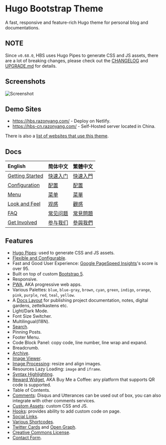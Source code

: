 # Hugo Bootstrap Theme

A fast, responsive and feature-rich Hugo theme for personal blog and documentations.

## NOTE

Since `v0.68.0`, HBS uses Hugo Pipes to generate CSS and JS assets, there are a lot of breaking changes, please check out the [CHANGELOG](CHANGELOG.md) and [UPGRADE.md](UPGRADE.md) for details.

## Screenshots

![Screenshot](https://raw.githubusercontent.com/razonyang/hugo-theme-bootstrap/master/images/screenshot.png)

## Demo Sites

- https://hbs.razonyang.com/ - Deploy on Netlify.
- https://hbs-cn.razonyang.com/ - Self-Hosted server located in China.

There is also a [list of websites that use this theme](https://github.com/razonyang/hugo-theme-bootstrap/blob/master/USERS.md).

## Docs

| English | 简体中文 | 繁體中文
|:---|:---|:---
| [Getting Started](https://hbs.razonyang.com/en/posts/getting-started) | [快速入门](https://hbs.razonyang.com/zh-cn/posts/getting-started) | [快速入門](https://hbs.razonyang.com/zh-tw/posts/getting-started)
| [Configuration](https://hbs.razonyang.com/en/posts/configuration) | [配置](https://hbs.razonyang.com/zh-cn/posts/configuration) | [配置](https://hbs.razonyang.com/zh-tw/posts/configuration)
| [Menu](https://hbs.razonyang.com/en/posts/menu) | [菜单](https://hbs.razonyang.com/zh-cn/posts/menu) | [菜單](https://hbs.razonyang.com/zh-tw/posts/menu)
| [Look and Feel](https://hbs.razonyang.com/en/posts/look-and-feel) | [观感](https://hbs.razonyang.com/zh-cn/posts/look-and-feel) | [觀感](https://hbs.razonyang.com/zh-tw/posts/look-and-feel)
| [FAQ](https://hbs.razonyang.com/en/faq) | [常见问题](https://hbs.razonyang.com/zh-cn/faq) | [常見問題](https://hbs.razonyang.com/zh-tw/faq)
| [Get Involved](https://hbs.razonyang.com/en/posts/get-involved) | [参与我们](https://hbs.razonyang.com/zh-cn/posts/get-involved) | [參與我們](https://hbs.razonyang.com/zh-tw/posts/get-involved)

## Features

- [Hugo Pipes](https://gohugo.io/hugo-pipes/): used to generate CSS and JS assets.
- [Flexible and Configurable](https://hbs.razonyang.com/en/posts/configuration).
- Fast and Good User Experience: [Google PageSpeed Insights](https://pagespeed.web.dev/report?url=https://hbs.razonyang.com/en/)'s score is over 95.
- Built on top of custom [Bootstrap 5](https://getbootstrap.com/).
- Responsive.
- [PWA](https://hbs.razonyang.com/en/posts/pwa), AKA progressive web apps.
- Various Palettes: `blue`, `blue-gray`, `brown`, `cyan`, `green`, `indigo`, `orange`, `pink`, `purple`, `red`, `teal`, `yellow`.
- A [Docs Layout](https://hbs.razonyang.com/en/docs/layouts/docs) for publishing project documentation, notes, digital gardens, zettelkastens etc.
- Light/Dark Mode.
- Font Size Switcher.
- Multilingual(I18N).
- [Search](https://hbs.razonyang.com/en/posts/search).
- Pinning Posts.
- Footer Menu.
- Code Block Panel: copy code, line number, line wrap and expand.
- Breadcrumb.
- [Archive](https://hbs.razonyang.com/en/posts/archives).
- [Image Viewer](https://hbs.razonyang.com/en/posts/image-viewer).
- [Image Processing](https://hbs.razonyang.com/en/posts/image-processing): resize and align images.
- Resources Lazy Loading: `image` and `iframe`.
- [Syntax Highlighting](https://hbs.razonyang.com/en/posts/look-and-feel#syntax-highlighting).
- [Reward Widget](https://hbs.razonyang.com/en/posts/widgets/reward), AKA Buy Me a Coffee: any platform that supports QR code is supported.
- Table of Contents.
- [Comments](https://hbs.razonyang.com/en/posts/widgets/comments): Disqus and Utterances can be used out of box, you can also integrate with other comments services.
- [Custom Assets](https://hbs.razonyang.com/en/posts/custom-assets): custom CSS and JS.
- [Hooks](https://hbs.razonyang.com/en/posts/hooks): provides ability to add custom code on page.
- [Social Links](https://hbs.razonyang.com/en/posts/widgets/social-links).
- [Various Shortcodes](https://hbs.razonyang.com/en/posts/shortcodes).
- [Twitter Cards](https://gohugo.io/templates/internal/#configure-twitter-cards) and [Open Graph](https://gohugo.io/templates/internal/#configure-open-graph).
- [Creative Commons License](https://creativecommons.org/licenses/).
- [Contact Form](https://hbs.razonyang.com/en/posts/contact-form).
